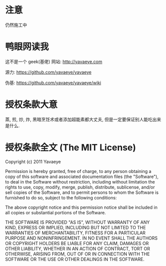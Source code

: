 # 注意

仍然施工中

# 鸭眼网读我

这不是一个 geek(基佬) 网站: http://yavaeye.com

源力: https://github.com/yavaeye/yavaeye

伪基: https://github.com/yavaeye/yavaeye/wiki

# 授权条款大意

蒸, 煎, 炒, 炸, 黑暗烹饪术或者添加超能素都大丈夫, 但是一定要保证别人能吃出来是什么.

# 授权条款全文 (The MIT License)

Copyright (c) 2011 Yavaeye

Permission is hereby granted, free of charge, to any person obtaining a copy of this software and associated documentation files (the "Software"), to deal in the Software without restriction, including without limitation the rights to use, copy, modify, merge, publish, distribute, sublicense, and/or sell copies of the Software, and to permit persons to whom the Software is furnished to do so, subject to the following conditions:

The above copyright notice and this permission notice shall be included in all copies or substantial portions of the Software.

THE SOFTWARE IS PROVIDED "AS IS", WITHOUT WARRANTY OF ANY KIND, EXPRESS OR IMPLIED, INCLUDING BUT NOT LIMITED TO THE WARRANTIES OF MERCHANTABILITY, FITNESS FOR A PARTICULAR PURPOSE AND NONINFRINGEMENT. IN NO EVENT SHALL THE AUTHORS OR COPYRIGHT HOLDERS BE LIABLE FOR ANY CLAIM, DAMAGES OR OTHER LIABILITY, WHETHER IN AN ACTION OF CONTRACT, TORT OR OTHERWISE, ARISING FROM, OUT OF OR IN CONNECTION WITH THE SOFTWARE OR THE USE OR OTHER DEALINGS IN THE SOFTWARE.
